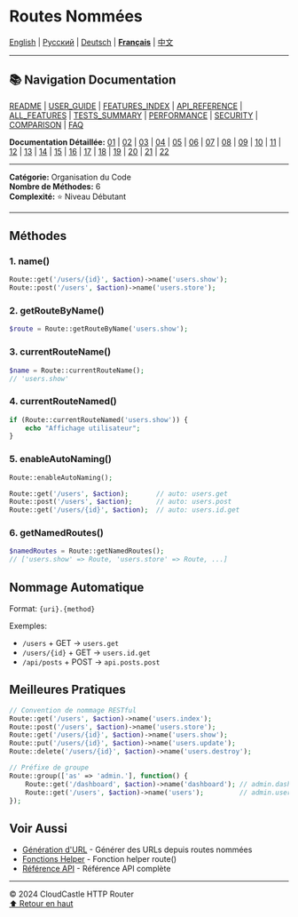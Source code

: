 # Routes Nommées

[English](../../en/features/07_NAMED_ROUTES.md) | [Русский](../../ru/features/07_NAMED_ROUTES.md) | [Deutsch](../../de/features/07_NAMED_ROUTES.md) | [**Français**](07_NAMED_ROUTES.md) | [中文](../../zh/features/07_NAMED_ROUTES.md)

---

## 📚 Navigation Documentation

[README](../../README.md) | [USER_GUIDE](../USER_GUIDE.md) | [FEATURES_INDEX](../FEATURES_INDEX.md) | [API_REFERENCE](../API_REFERENCE.md) | [ALL_FEATURES](../ALL_FEATURES.md) | [TESTS_SUMMARY](../TESTS_SUMMARY.md) | [PERFORMANCE](../PERFORMANCE_ANALYSIS.md) | [SECURITY](../SECURITY_REPORT.md) | [COMPARISON](../COMPARISON.md) | [FAQ](../FAQ.md)

**Documentation Détaillée:** [01](01_BASIC_ROUTING.md) | [02](02_ROUTE_PARAMETERS.md) | [03](03_ROUTE_GROUPS.md) | [04](04_RATE_LIMITING.md) | [05](05_IP_FILTERING.md) | [06](06_MIDDLEWARE.md) | [07](07_NAMED_ROUTES.md) | [08](08_TAGS.md) | [09](09_HELPER_FUNCTIONS.md) | [10](10_ROUTE_SHORTCUTS.md) | [11](11_ROUTE_MACROS.md) | [12](12_URL_GENERATION.md) | [13](13_EXPRESSION_LANGUAGE.md) | [14](14_CACHING.md) | [15](15_PLUGINS.md) | [16](16_LOADERS.md) | [17](17_PSR_SUPPORT.md) | [18](18_ACTION_RESOLVER.md) | [19](19_STATISTICS.md) | [20](20_SECURITY.md) | [21](21_EXCEPTIONS.md) | [22](22_CLI_TOOLS.md)

---

**Catégorie:** Organisation du Code  
**Nombre de Méthodes:** 6  
**Complexité:** ⭐ Niveau Débutant

---

## Méthodes

### 1. name()

```php
Route::get('/users/{id}', $action)->name('users.show');
Route::post('/users', $action)->name('users.store');
```

### 2. getRouteByName()

```php
$route = Route::getRouteByName('users.show');
```

### 3. currentRouteName()

```php
$name = Route::currentRouteName();
// 'users.show'
```

### 4. currentRouteNamed()

```php
if (Route::currentRouteNamed('users.show')) {
    echo "Affichage utilisateur";
}
```

### 5. enableAutoNaming()

```php
Route::enableAutoNaming();

Route::get('/users', $action);       // auto: users.get
Route::post('/users', $action);      // auto: users.post
Route::get('/users/{id}', $action);  // auto: users.id.get
```

### 6. getNamedRoutes()

```php
$namedRoutes = Route::getNamedRoutes();
// ['users.show' => Route, 'users.store' => Route, ...]
```

## Nommage Automatique

Format: `{uri}.{method}`

Exemples:
- `/users` + GET → `users.get`
- `/users/{id}` + GET → `users.id.get`
- `/api/posts` + POST → `api.posts.post`

## Meilleures Pratiques

```php
// Convention de nommage RESTful
Route::get('/users', $action)->name('users.index');
Route::post('/users', $action)->name('users.store');
Route::get('/users/{id}', $action)->name('users.show');
Route::put('/users/{id}', $action)->name('users.update');
Route::delete('/users/{id}', $action)->name('users.destroy');

// Préfixe de groupe
Route::group(['as' => 'admin.'], function() {
    Route::get('/dashboard', $action)->name('dashboard'); // admin.dashboard
    Route::get('/users', $action)->name('users');         // admin.users
});
```

## Voir Aussi

- [Génération d'URL](12_URL_GENERATION.md) - Générer des URLs depuis routes nommées
- [Fonctions Helper](09_HELPER_FUNCTIONS.md) - Fonction helper route()
- [Référence API](../API_REFERENCE.md) - Référence API complète

---

© 2024 CloudCastle HTTP Router  
[⬆ Retour en haut](#routes-nommées)
